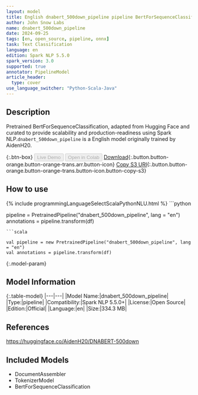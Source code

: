 ```yaml
---
layout: model
title: English dnabert_500down_pipeline pipeline BertForSequenceClassification from AidenH20
author: John Snow Labs
name: dnabert_500down_pipeline
date: 2024-09-25
tags: [en, open_source, pipeline, onnx]
task: Text Classification
language: en
edition: Spark NLP 5.5.0
spark_version: 3.0
supported: true
annotator: PipelineModel
article_header:
  type: cover
use_language_switcher: "Python-Scala-Java"
---
```


## Description

Pretrained BertForSequenceClassification, adapted from Hugging Face and curated to provide scalability and production-readiness using Spark NLP.`dnabert_500down_pipeline` is a English model originally trained by AidenH20.

{:.btn-box}
<button class="button button-orange" disabled>Live Demo</button>
<button class="button button-orange" disabled>Open in Colab</button>
[Download](https://s3.amazonaws.com/auxdata.johnsnowlabs.com/public/models/dnabert_500down_pipeline_en_5.5.0_3.0_1727300829744.zip){:.button.button-orange.button-orange-trans.arr.button-icon}
[Copy S3 URI](s3://auxdata.johnsnowlabs.com/public/models/dnabert_500down_pipeline_en_5.5.0_3.0_1727300829744.zip){:.button.button-orange.button-orange-trans.button-icon.button-copy-s3}

## How to use



<div class="tabs-box" markdown="1">
{% include programmingLanguageSelectScalaPythonNLU.html %}
```python

pipeline = PretrainedPipeline("dnabert_500down_pipeline", lang = "en")
annotations =  pipeline.transform(df)   

```
```scala

val pipeline = new PretrainedPipeline("dnabert_500down_pipeline", lang = "en")
val annotations = pipeline.transform(df)

```
</div>

{:.model-param}
## Model Information

{:.table-model}
|---|---|
|Model Name:|dnabert_500down_pipeline|
|Type:|pipeline|
|Compatibility:|Spark NLP 5.5.0+|
|License:|Open Source|
|Edition:|Official|
|Language:|en|
|Size:|334.3 MB|

## References

https://huggingface.co/AidenH20/DNABERT-500down

## Included Models

- DocumentAssembler
- TokenizerModel
- BertForSequenceClassification